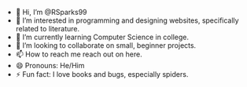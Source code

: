 - 👋 Hi, I’m @RSparks99
- 👀 I’m interested in programming and designing websites, specifically related to literature. 
- 🌱 I’m currently learning Computer Science in college.
- 💞️ I’m looking to collaborate on small, beginner projects.
- 📫 How to reach me reach out on here.
- 😄 Pronouns: He/Him
- ⚡ Fun fact: I love books and bugs, especially spiders. 

<!---
RSparks99/RSparks99 is a ✨ special ✨ repository because its `README.md` (this file) appears on your GitHub profile.
You can click the Preview link to take a look at your changes.
--->
